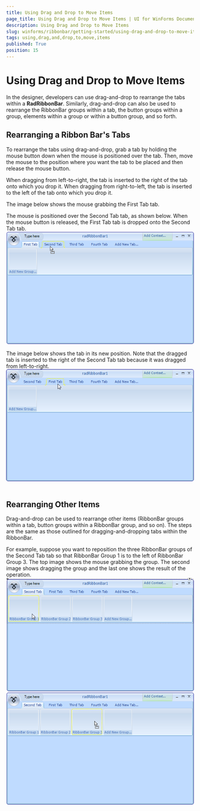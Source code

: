 ```yaml
---
title: Using Drag and Drop to Move Items
page_title: Using Drag and Drop to Move Items | UI for WinForms Documentation
description: Using Drag and Drop to Move Items
slug: winforms/ribbonbar/getting-started/using-drag-and-drop-to-move-items
tags: using,drag,and,drop,to,move,items
published: True
position: 15
---
```


# Using Drag and Drop to Move Items

In the designer, developers can use drag-and-drop to rearrange the tabs within a __RadRibbonBar__. Similarly, drag-and-drop can also be used to rearrange the RibbonBar groups within a tab, the button groups within a group, elements within a group or within a button group, and so forth.

## Rearranging a Ribbon Bar's Tabs

To rearrange the tabs using drag-and-drop, grab a tab by holding the mouse button down when the mouse is positioned over the tab. Then, move the mouse to the position where you want the tab to be placed and then release the mouse button.

When dragging from left-to-right, the tab is inserted to the right of the tab onto which you drop it. When dragging from right-to-left, the tab is inserted to the left of the tab onto which you drop it.

The image below shows the mouse grabbing the First Tab tab.

The mouse is positioned over the Second Tab tab, as shown below. When the mouse button is released, the First Tab tab is dropped onto the Second Tab tab.<br>![ribbonbar-using-drag-and-drop-to-move-items 001](images/ribbonbar-using-drag-and-drop-to-move-items001.png)

The image below shows the tab in its new position. Note that the dragged tab is inserted to the right of the Second Tab tab because it was dragged from left-to-right.<br>![ribbonbar-using-drag-and-drop-to-move-items 002](images/ribbonbar-using-drag-and-drop-to-move-items002.png) 
      

## Rearranging Other Items

Drag-and-drop can be used to rearrange other items (RibbonBar groups within a tab, button groups within a RibbonBar group, and so on). The steps are the same as those outlined for dragging-and-dropping tabs within the RibbonBar.

For example, suppose you want to reposition the three RibbonBar groups of the Second Tab tab so that RibbonBar Group 1 is to the left of RibbonBar Group 3. The top image shows the mouse grabbing the group. The second image shows dragging the group and the last one shows the result of the operation.<br>![ribbonbar-using-drag-and-drop-to-move-items 003](images/ribbonbar-using-drag-and-drop-to-move-items003.png)<br>![ribbonbar-using-drag-and-drop-to-move-items 004](images/ribbonbar-using-drag-and-drop-to-move-items004.png)